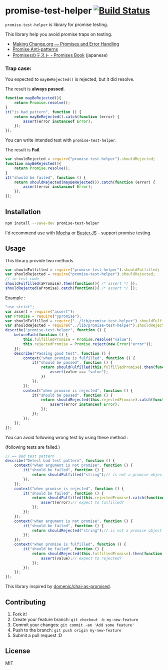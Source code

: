 # promise-test-helper [![Build Status](https://travis-ci.org/azu/promise-test-helper.svg)](https://travis-ci.org/azu/promise-test-helper)

`promise-test-helper` is library for promise testing.

This library help you avoid promise traps on testing.

* [Making Change.org — Promises and Error Handling](http://making.change.org/post/69613524472/promises-and-error-handling "Making Change.org — Promises and Error Handling")
* [Promise Anti-patterns](http://taoofcode.net/promise-anti-patterns/ "Promise Anti-patterns")
* [Promisesのテスト - Promises Book](http://azu.github.io/promises-book/#_chapter_3_promises "Promises Book") (japanese)

### Trap case:

You expected to `mayBeRejected()` is rejected, but it did resolve.

The result is **always passed**.

```js
function mayBeRejected(){
    return Promise.resolve();
}
it("is bad pattern", function () {
    return mayBeRejected().catch(function (error) {
        assert(error instanceof Error);
    });
});
```

You can write intended test with `promise-test-helper`.

The result is **Fail**.

```js
var shouldRejected = require("promise-test-helper").shouldRejected;
function mayBeRejected(){
    return Promise.resolve();
}
it("should be failed", function () {
    return shouldRejected(mayBeRejected()).catch(function (error) {
        assert(error instanceof Error);
    });
});
```

## Installation

``` sh
npm install --save-dev promise-test-helper
```

I'd recommend use with [Mocha](http://visionmedia.github.io/mocha/ "Mocha") or [Buster.JS](http://docs.busterjs.org/en/latest/ "Buster.JS") - support promise testing.


## Usage

This library provide two methods.

``` js
var shouldFulfilled = require("promise-test-helper").shouldFulfilled;
var shouldRejected = require("promise-test-helper").shouldRejected;
// in test code
shouldFulfilled(aPromise).then(function(){ /* assert */ });
shouldRejected(aPromise).catch(function(){ /* assert */ });
```

Example :

``` js
"use strict";
var assert = require("assert");
var Promise = require("ypromise");
var shouldFulfilled = require("../lib/promise-test-helper").shouldFulfilled;
var shouldRejected = require("../lib/promise-test-helper").shouldRejected;
describe("promise-test-helper", function () {
    beforeEach(function () {
        this.fulfilledPromise = Promise.resolve("value");
        this.rejectedPromise = Promise.reject(new Error("error"));
    });
    describe("Passing good test", function () {
        context("when promise is fulfilled", function () {
            it("should be passed", function () {
                return shouldFulfilled(this.fulfilledPromise).then(function (value) {
                    assert(value === "value");
                })
            });
        });
        context("when promise is rejected", function () {
            it("should be passed", function () {
                return shouldRejected(this.rejectedPromise).catch(function (error) {
                    assert(error instanceof Error);
                });
            });
        });
    });
});
```

You can avoid following wrong test by using these method :

(following tests are failed.)

```js
// == Bad test pattern
describe("Detect bad test pattern", function () {
    context("when argument is not promise", function () {
        it("should be failed", function () {
            return shouldFulfilled("string");// is not a promise object
        });
    });
    context("when promise is rejected", function () {
        it("should be failed", function () {
            return shouldFulfilled(this.rejectedPromise).catch(function (error) {
                assert(error);// expect to fulfilled?
            });
        });
    });
    context("when argument is not promise", function () {
        it("should be failed", function () {
            return shouldRejected("string");// is not a promise object
        });
    });
    context("when promise is fulfilled", function () {
        it("should be failed", function () {
            return shouldRejected(this.fulfilledPromise).then(function (value) {
                assert(value);// expect to rejected?
            });
        });
    });
});
```


This library inspired by [domenic/chai-as-promised](https://github.com/domenic/chai-as-promised "domenic/chai-as-promised").

## Contributing

1. Fork it!
2. Create your feature branch: `git checkout -b my-new-feature`
3. Commit your changes: `git commit -am 'Add some feature'`
4. Push to the branch: `git push origin my-new-feature`
5. Submit a pull request :D

## License

MIT